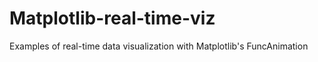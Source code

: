 # Matplotlib-real-time-viz
Examples of real-time data visualization with Matplotlib's FuncAnimation
